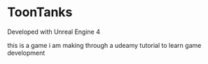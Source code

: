 # ToonTanks

Developed with Unreal Engine 4

this is a game i am making through a udeamy tutorial to learn game development